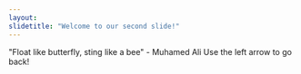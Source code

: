```yaml
---
layout: 
slidetitle: "Welcome to our second slide!"
---
```

"Float like butterfly, sting like a bee" - Muhamed Ali
Use the left arrow to go back!
